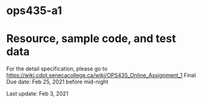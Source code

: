 # ops435-a1
# Resource, sample code, and test data

For the detail specification, please go to
https://wiki.cdot.senecacollege.ca/wiki/OPS435_Online_Assignment_1
Final Due date: Feb 25, 2021 before mid-night


Last update: Feb 3, 2021
